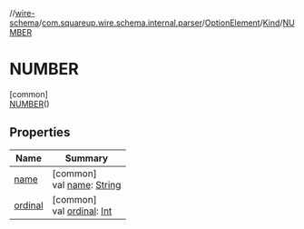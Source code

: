 //[wire-schema](../../../../../index.md)/[com.squareup.wire.schema.internal.parser](../../../index.md)/[OptionElement](../../index.md)/[Kind](../index.md)/[NUMBER](index.md)

# NUMBER

[common]\
[NUMBER](index.md)()

## Properties

| Name | Summary |
|---|---|
| [name](../-s-t-r-i-n-g/index.md#-372974862%2FProperties%2F-876600652) | [common]<br>val [name](../-s-t-r-i-n-g/index.md#-372974862%2FProperties%2F-876600652): [String](https://kotlinlang.org/api/latest/jvm/stdlib/kotlin/-string/index.html) |
| [ordinal](../-s-t-r-i-n-g/index.md#-739389684%2FProperties%2F-876600652) | [common]<br>val [ordinal](../-s-t-r-i-n-g/index.md#-739389684%2FProperties%2F-876600652): [Int](https://kotlinlang.org/api/latest/jvm/stdlib/kotlin/-int/index.html) |
